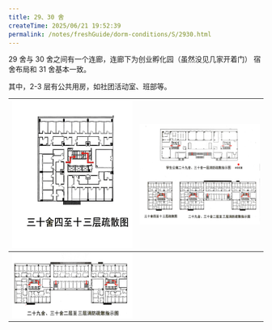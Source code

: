 ```yaml
---
title: 29、30 舍
createTime: 2025/06/21 19:52:39
permalink: /notes/freshGuide/dorm-conditions/S/2930.html
---
```

29 舍与 30 舍之间有一个连廊，连廊下为创业孵化园（虽然没见几家开着门）
宿舍布局和 31 舍基本一致。

其中，2-3 层有公共用房，如社团活动室、班部等。

| ![图片1](static/30_1.jpg) | ![图片2](static/30_2.jpg) |
|:-------------------------:|:-------------------------:|
| ![图片3](static/30_3.jpg) | |
